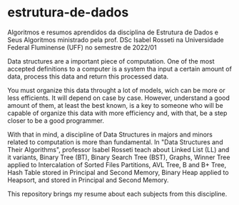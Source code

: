 # estrutura-de-dados
Algoritmos e resumos aprendidos da disciplina de Estrutura de Dados e Seus Algoritmos ministrado pela prof. DSc Isabel Rosseti na Universidade Federal Fluminense (UFF) no semestre de 2022/01

Data structures are a important piece of computation. One of the most accepted definitions to a computer is a system tha input a certain amount of data, process this data and return this processed data.

You must organize this data throught a lot of models, wich can be more or less efficients. It will depend on case by case. However, understand a good amount of them, at least the best known, is a key to someone who will be capable of organize this data with more efficiency and, with that, be a step closer to be a good programmer.

With that in mind, a discipline of Data Structures in majors and minors related to computation is more than fundamental. In "Data Structures and Their Algorithms", professor Isabel Rosseti teach about Linked List (LL) and it variants, Binary Tree (BT), Binary Search Tree (BST), Graphs, Winner Tree applied to Intercalation of Sorted Files Partitions, AVL Tree, B and B+ Tree, Hash Table stored in Principal and Second Memory, Binary Heap applied to Heapsort, and stored in Principal and Second Memory.

This repository brings my resume about each subjects from this discipline.